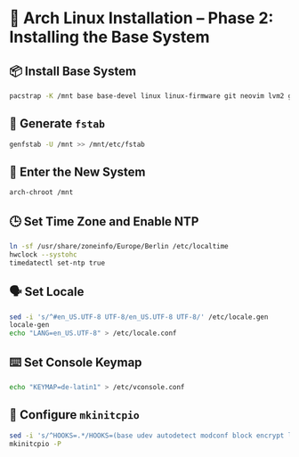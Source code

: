 # 💾 Arch Linux Installation – Phase 2: Installing the Base System

## 📦 Install Base System

```bash
pacstrap -K /mnt base base-devel linux linux-firmware git neovim lvm2 grub efibootmgr zsh xdg-user-dirs networkmanager intel-ucode openssh
```

## 🧾 Generate `fstab`

```bash
genfstab -U /mnt >> /mnt/etc/fstab
```

## 🐚 Enter the New System

```bash
arch-chroot /mnt
```

## 🕒 Set Time Zone and Enable NTP

```bash
ln -sf /usr/share/zoneinfo/Europe/Berlin /etc/localtime
hwclock --systohc
timedatectl set-ntp true
```

## 🗣️ Set Locale

```bash
sed -i 's/^#en_US.UTF-8 UTF-8/en_US.UTF-8 UTF-8/' /etc/locale.gen
locale-gen
echo "LANG=en_US.UTF-8" > /etc/locale.conf
```

## ⌨️ Set Console Keymap

```bash
echo "KEYMAP=de-latin1" > /etc/vconsole.conf
```

## 🔐 Configure `mkinitcpio`

```bash
sed -i 's/^HOOKS=.*/HOOKS=(base udev autodetect modconf block encrypt lvm2 filesystems fsck)/' /etc/mkinitcpio.conf
mkinitcpio -P
```
